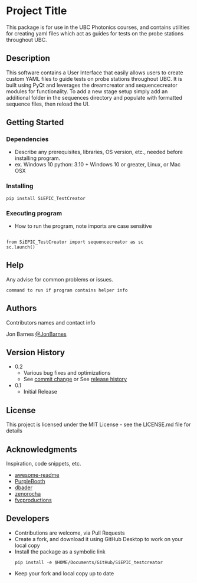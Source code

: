 # Project Title

This package is for use in the UBC Photonics courses, and contains utilities for creating
yaml files which act as guides for tests on the probe stations throughout UBC.

## Description

This software contains a User Interface that easily allows users to create custom YAML files to guide tests on probe stations throughout UBC. It is built using PyQt and leverages the dreamcreator and sequencecreator modules for functionality. To add a new stage setup simply add an additional folder in the sequences directory and populate with formatted sequence files, then reload the UI.

## Getting Started

### Dependencies

* Describe any prerequisites, libraries, OS version, etc., needed before installing program.
* ex. Windows 10
python: 3.10 +
Windows 10 or greater, Linux, or Mac OSX


### Installing

```
pip install SiEPIC_TestCreator
```

### Executing program

* How to run the program, note imports are case sensitive
```

from SiEPIC_TestCreator import sequencecreator as sc
sc.launch()
```

## Help

Any advise for common problems or issues.
```
command to run if program contains helper info
```

## Authors

Contributors names and contact info

Jon Barnes [@JonBarnes](https://twitter.com/JonBarnes)

## Version History

* 0.2
    * Various bug fixes and optimizations
    * See [commit change]() or See [release history]()
* 0.1
    * Initial Release

## License

This project is licensed under the MIT License - see the LICENSE.md file for details

## Acknowledgments

Inspiration, code snippets, etc.
* [awesome-readme](https://github.com/matiassingers/awesome-readme)
* [PurpleBooth](https://gist.github.com/PurpleBooth/109311bb0361f32d87a2)
* [dbader](https://github.com/dbader/readme-template)
* [zenorocha](https://gist.github.com/zenorocha/4526327)
* [fvcproductions](https://gist.github.com/fvcproductions/1bfc2d4aecb01a834b46)

## Developers

* Contributions are welcome, via Pull Requests
* Create a fork, and download it using GitHub Desktop to work on your local copy
* Install the package as a symbolic link 
    ```
    pip install -e $HOME/Documents/GitHub/SiEPIC_testcreator
    ```
* Keep your fork and local copy up to date
